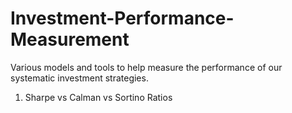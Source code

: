 # Investment-Performance-Measurement
Various models and tools to help measure the performance of our systematic investment strategies.


1. Sharpe vs Calman vs Sortino Ratios
